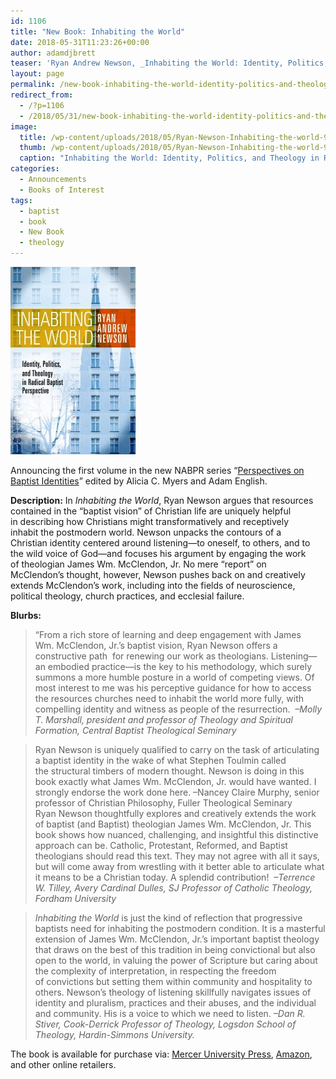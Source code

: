 ```yaml
---
id: 1106
title: "New Book: Inhabiting the World"
date: 2018-05-31T11:23:26+00:00
author: adamdjbrett
teaser: 'Ryan Andrew Newson, _Inhabiting the World: Identity, Politics, and Theology in Radical Baptist Perspective_, Perspectives on Baptist Identities (Macon: Mercer University Press, 2018) ISBN: 9780881466492.'
layout: page
permalink: /new-book-inhabiting-the-world-identity-politics-and-theology-in-radical-baptist-perspective/
redirect_from:
  - /?p=1106
  - /2018/05/31/new-book-inhabiting-the-world-identity-politics-and-theology-in-radical-baptist-perspective/
image:
  title: /wp-content/uploads/2018/05/Ryan-Newson-Inhabiting-the-world-9780881466492.jpg
  thumb: /wp-content/uploads/2018/05/Ryan-Newson-Inhabiting-the-world-9780881466492-150x150.jpg
  caption: "Inhabiting the World: Identity, Politics, and Theology in Radical Baptist Perspective by Ryan Andrew Newson, Cover"
categories:
  - Announcements
  - Books of Interest
tags:
  - baptist
  - book
  - New Book
  - theology
---
```


![Inhabiting the World: Identity, Politics, and Theology in Radical Baptist Perspective by Ryan Andrew Newson, Cover](/wp-content/uploads/2018/05/Ryan-Newson-Inhabiting-the-world-9780881466492-200x300.jpg)



Announcing the first volume in the new NABPR series &#8220;[Perspectives on Baptist Identities](/publications/)&#8221; edited by Alicia C. Myers and Adam English.

**Description:** In _Inhabiting the World_, Ryan Newson argues that resources contained in the “baptist vision” of Christian life are uniquely helpful in describing how Christians might transformatively and receptively inhabit the postmodern world. Newson unpacks the contours of a Christian identity centered around listening—to oneself, to others, and to the wild voice of God—and focuses his argument by engaging the work of theologian James Wm. McClendon, Jr. No mere “report” on McClendon’s thought, however, Newson pushes back on and creatively extends McClendon’s work, including into the fields of neuroscience, political theology, church practices, and ecclesial failure.

**Blurbs:** 
>“From a rich store of learning and deep engagement with James Wm. McClendon, Jr.’s baptist vision, Ryan Newson offers a constructive path  for renewing our work as theologians. Listening—an embodied practice—is the key to his methodology, which surely summons a more humble posture in a world of competing views. Of most interest to me was his perceptive guidance for how to access the resources churches need to inhabit the world more fully, with compelling identity and witness as people of the resurrection. 
<cite> –Molly T. Marshall, president and professor of Theology and Spiritual Formation, Central Baptist Theological Seminary</cite>

> Ryan Newson is uniquely qualified to carry on the task of articulating a baptist identity in the wake of what Stephen Toulmin called the structural timbers of modern thought. Newson is doing in this book exactly what James Wm. McClendon, Jr. would have wanted. I strongly endorse the work done here. –Nancey Claire Murphy, senior professor of Christian Philosophy, Fuller Theological Seminary Ryan Newson thoughtfully explores and creatively extends the work of baptist (and Baptist) theologian James Wm. McClendon, Jr. This book shows how nuanced, challenging, and insightful this distinctive approach can be. Catholic, Protestant, Reformed, and Baptist theologians should read this text. They may not agree with all it says, but will come away from wrestling with it better able to articulate what it means to be a Christian today. A splendid contribution! 
<cite> –Terrence W. Tilley, Avery Cardinal Dulles, SJ Professor of Catholic Theology, Fordham University
</cite>

> _Inhabiting the World_ is just the kind of reflection that progressive baptists need for inhabiting the postmodern condition. It is a masterful extension of James Wm. McClendon, Jr.’s important baptist theology that draws on the best of this tradition in being convictional but also open to the world, in valuing the power of Scripture but caring about the complexity of interpretation, in respecting the freedom of convictions but setting them within community and hospitality to others. Newson’s theology of listening skillfully navigates issues of identity and pluralism, practices and their abuses, and the individual and community. His is a voice to which we need to listen.
<cite>–Dan R. Stiver, Cook-Derrick Professor of Theology, Logsdon School of Theology, Hardin-Simmons University.</cite>

The book is available for purchase via: [Mercer University Press](https://www.mupress.org/Inhabiting-the-World-Identity-Politics-and-Theology-in-Radical-Baptist-Perspective-P966.aspx), [Amazon](https://www.amazon.com/Inhabiting-World-Perspective-Perspectives-Identities/dp/0881466492), and other online retailers.

&nbsp;
